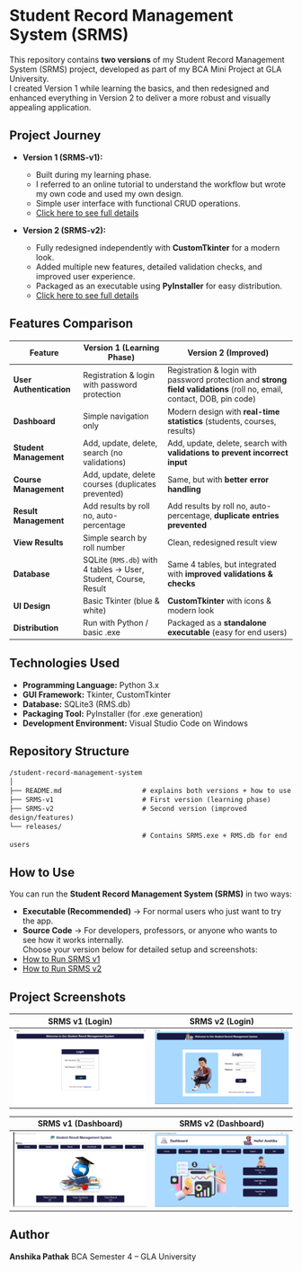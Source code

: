 # Student Record Management System (SRMS)

This repository contains **two versions** of my Student Record Management System (SRMS) project, developed as part of my BCA Mini Project at GLA University.  
I created Version 1 while learning the basics, and then redesigned and enhanced everything in Version 2 to deliver a more robust and visually appealing application.

## Project Journey

- **Version 1 (SRMS-v1):**  
  - Built during my learning phase.  
  - I referred to an online tutorial to understand the workflow but wrote my own code and used my own design.  
  - Simple user interface with functional CRUD operations.
  - [Click here to see full details](SRMS-v1)

- **Version 2 (SRMS-v2):**  
  - Fully redesigned independently with **CustomTkinter** for a modern look.  
  - Added multiple new features, detailed validation checks, and improved user experience.  
  - Packaged as an executable using **PyInstaller** for easy distribution.
  - [Click here to see full details](SRMS-v2)

## Features Comparison

| Feature              | Version 1 (Learning Phase) | Version 2 (Improved) |
|----------------------|-----------------------------|-----------------------|
| **User Authentication** | Registration & login with password protection | Registration & login with password protection and **strong field validations** (roll no, email, contact, DOB, pin code) |
| **Dashboard**        | Simple navigation only | Modern design with **real-time statistics** (students, courses, results) |
| **Student Management** | Add, update, delete, search (no validations) | Add, update, delete, search with **validations to prevent incorrect input** |
| **Course Management** | Add, update, delete courses (duplicates prevented) | Same, but with **better error handling** |
| **Result Management** | Add results by roll no, auto-percentage | Add results by roll no, auto-percentage, **duplicate entries prevented** |
| **View Results**     | Simple search by roll number | Clean, redesigned result view |
| **Database**         | SQLite (`RMS.db`) with 4 tables → User, Student, Course, Result | Same 4 tables, but integrated with **improved validations & checks** |
| **UI Design**        | Basic Tkinter (blue & white) | **CustomTkinter** with icons & modern look |
| **Distribution**     | Run with Python / basic .exe | Packaged as a **standalone executable** (easy for end users) |


## Technologies Used

- **Programming Language:** Python 3.x  
- **GUI Framework:** Tkinter, CustomTkinter  
- **Database:** SQLite3 (RMS.db)  
- **Packaging Tool:** PyInstaller (for .exe generation)  
- **Development Environment:** Visual Studio Code on Windows  

## Repository Structure

```
/student-record-management-system
│
├── README.md                    # explains both versions + how to use
├── SRMS-v1                      # First version (learning phase)                
├── SRMS-v2                      # Second version (improved design/features)
└── releases/                    
                                 # Contains SRMS.exe + RMS.db for end users
```
## How to Use

You can run the **Student Record Management System (SRMS)** in two ways:  
- **Executable (Recommended)** → For normal users who just want to try the app.  
- **Source Code** → For developers, professors, or anyone who wants to see how it works internally.  
Choose your version below for detailed setup and screenshots:
- [How to Run SRMS v1](SRMS-v1/README.md)  
- [How to Run SRMS v2](SRMS-v2/README.md)


## Project Screenshots

| SRMS v1 (Login) | SRMS v2 (Login) |
|-----------------|-----------------|
| <img src="SRMS-v1/screenshots/login.png" width="100%" /> | <img src="SRMS-v2/screenshots/login.png" width="100%" /> |

| SRMS v1 (Dashboard) | SRMS v2 (Dashboard) |
|---------------------|---------------------|
| <img src="SRMS-v1/screenshots/dashboard.png" width="100%" /> | <img src="SRMS-v2/screenshots/dashboard.png" width="100%" /> |

## Author

**Anshika Pathak**
BCA Semester 4 – GLA University
